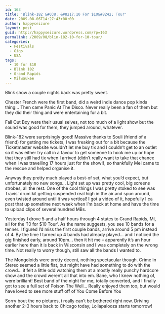 ```yaml
---
id: 163
title: 'Blink-182 &#038; &#8217;10 For $10&#8242; Tour'
date: 2009-08-06T14:27:43+00:00
author: happyseizure
layout: post
guid: http://happyseizure.wordpress.com/?p=163
permalink: /2009/08/blin-182-10-for-10-tour/
categories:
  - Festivals
  - Gigs
  - USA
tags:
  - 10 for $10
  - Blink 182
  - Grand Rapids
  - Milwaukee
---
```

Blink show a couple nights back was pretty sweet.

Chester French were the first band, did a weird indie dance pop kinda thing&#8230; Then came Panic At The Disco. Never really been a fan of them but they did their thing and were entertaining for a bit.

Fall Out Boy were their usual selves, not too much of a light show but the sound was good for them, they jumped around, whatever.

Blink-182 were surprisingly good! Massive thanks to Souli (friend of a friend) for getting me tickets, I was freaking out for a bit because the Ticketmaster website wouldn&#8217;t let me buy tix and I couldn&#8217;t get to an outlet so it was either try call in a favour to get someone to hook me up or hope that they still had tix when I arrived (didn&#8217;t really want to take that chance when I was travelling 17 hours just for the show!), so thankfully Mel came to the rescue and helped organise it.

Anyway they pretty much played a best-of set, what you&#8217;d expect, but unfortunately no new songs&#8230; Light set up was pretty cool, big screens strobes, all the rest. One of the cool things I was pretty stoked to see was Travis&#8217; drum kit getting suspended real high in the air and spun around, even twisted around until it was vertical! I got a video of it, hopefully I ca post that up sometime next week when I&#8217;m back at home and have the time to upload clips of several hundred MBs.

Yesterday I drove 5 and a half hours through 4 states to Grand Rapids, MI, all for the &#8217;10 for $10 Tour&#8217;. As the name suggests, you see 10 bands for a tenner. I figured I&#8217;d miss the first couple bands, arrive around 5 pm instead of 4. By the time I turned up 4 bands had already played&#8230; and I noticed the gig finished early, around 10pm&#8230; then it hit me &#8211; apparently it&#8217;s an hour earlier here than it is back in Wisconsin and I was completely on the wrong time. Not really to worry though, still saw all the bands I wanted to.

The Mongoloids were pretty decent, nothing spectacular though. Crime In Stereo seemed a little flat, but might have had something to do with the crowd&#8230; it felt a little odd watching them at a mostly really punchy hardcore show and the crowd weren&#8217;t all that into em. Bane, who I knew nothing of, were brilliant! Best band of the night for me, totally converted, and I finally got to see a full set of Poison The Well&#8230; Really enjoyed them too, but would have loved to see more stuff off of You Come Before You

Sorry bout the no pictures, i really can&#8217;t be bothered right now. Driving another 2-3 hours back to Chicago today, Lollapalooza starts tomorrow!
